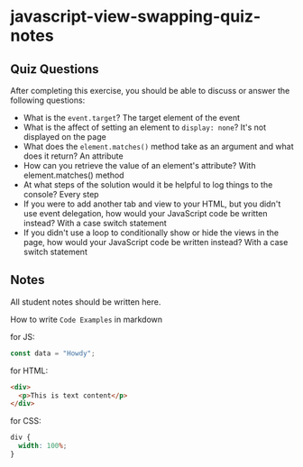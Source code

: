 # javascript-view-swapping-quiz-notes

## Quiz Questions

After completing this exercise, you should be able to discuss or answer the following questions:

- What is the `event.target`?
  The target element of the event
- What is the affect of setting an element to `display: none`?
  It's not displayed on the page
- What does the `element.matches()` method take as an argument and what does it return?
  An attribute
- How can you retrieve the value of an element's attribute?
  With element.matches() method
- At what steps of the solution would it be helpful to log things to the console?
  Every step
- If you were to add another tab and view to your HTML, but you didn't use event delegation, how would your JavaScript code be written instead?
  With a case switch statement
- If you didn't use a loop to conditionally show or hide the views in the page, how would your JavaScript code be written instead?
  With a case switch statement
## Notes

All student notes should be written here.


How to write `Code Examples` in markdown

for JS:

```javascript
const data = "Howdy";
```

for HTML:

```html
<div>
  <p>This is text content</p>
</div>
```

for CSS:

```css
div {
  width: 100%;
}
```
